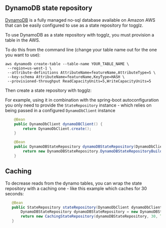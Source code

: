 DynamoDB state repository
-----

[DynamoDB](https://aws.amazon.com/dynamodb/) is a fully managed no-sql database available on Amazon AWS that can be easily
 configured to use as a state repository for togglz.

To use DynamoDB as a state repository with togglz, you must provision a table in the AWS.

To do this from the command line (change your table name out for the one you want to use):


```
aws dynamodb create-table --table-name YOUR_TABLE_NAME \
 --region=us-west-1 \
 --attribute-definitions AttributeName=featureName,AttributeType=S \
 --key-schema AttributeName=featureName,KeyType=HASH \
 --provisioned-throughput ReadCapacityUnits=5,WriteCapacityUnits=5
 ```

 Then create a state repository with togglz:

 For example, using it in combination with the spring-boot autoconfiguration you only need to provide the
 `StateRepository` instance - which relies on being passed in a configured `DynamoDbClient` instance

 ```java
     @Bean
     public DynamoDbClient dynamoDBClient() {
         return DynamoDbClient.create();
     }

     @Bean
     public DynamoDBStateRepository dynamoDBStateRepository(DynamoDbClient dynamoDbClient) {
         return new DynamoDBStateRepository.DynamoDBStateRepositoryBuilder(dynamoDbClient).withStateStoredInTable("togglz").build();
     }
 ```

 Caching
 ----
 To decrease reads from the dynamo tables, you can wrap the state repository with a caching one - like this example which caches
 for 30 seconds:

 ```java
    @Bean
    public StateRepository stateRepository(DynamoDbClient dynamoDbClient) {
        DynamoDBStateRepository dynamoDBStateRepository = new DynamoDBStateRepository.DynamoDBStateRepositoryBuilder(dynamoDbClient).withStateStoredInTable("togglz").build();
        return new CachingStateRepository(dynamoDBStateRepository, 30, TimeUnit.SECONDS);
    }
 ```




